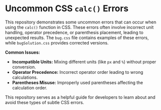 # Uncommon CSS `calc()` Errors

This repository demonstrates some uncommon errors that can occur when using the `calc()` function in CSS.  These errors often involve incorrect unit handling, operator precedence, or parenthesis placement, leading to unexpected results. The `bug.css` file contains examples of these errors, while `bugSolution.css` provides corrected versions.

**Common Issues:**

* **Incompatible Units:** Mixing different units (like `px` and `%`) without proper conversion. 
* **Operator Precedence:** Incorrect operator order leading to wrong calculations.
* **Parentheses Misuse:** Improperly used parentheses affecting the calculation order.

This repository serves as a helpful guide for developers to learn about and avoid these types of subtle CSS errors. 